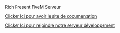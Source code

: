 <h7>Rich Present FiveM Serveur</h7>
	<p><a href="https://forum.cfx.re/t/free-richpresence/4801900">Clicker Ici pour avoir le site de documentation</a></p>
	<p><a href="https://discord.gg/sN9ngUzrw5">Clicker Ici pour rejoindre notre serveur développement</a></p>

